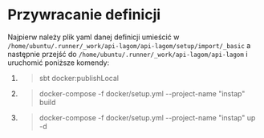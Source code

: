 # Przywracanie definicji

Najpierw należy plik yaml danej definicji umieścić w `/home/ubuntu/.runner/_work/api-lagom/api-lagom/setup/import/_basic` a następnie przejść do `/home/ubuntu/.runner/_work/api-lagom/api-lagom` i uruchomić poniższe komendy:
1. >sbt docker:publishLocal
2. >docker-compose -f docker/setup.yml --project-name "instap" build
3. >docker-compose -f docker/setup.yml --project-name "instap" up -d